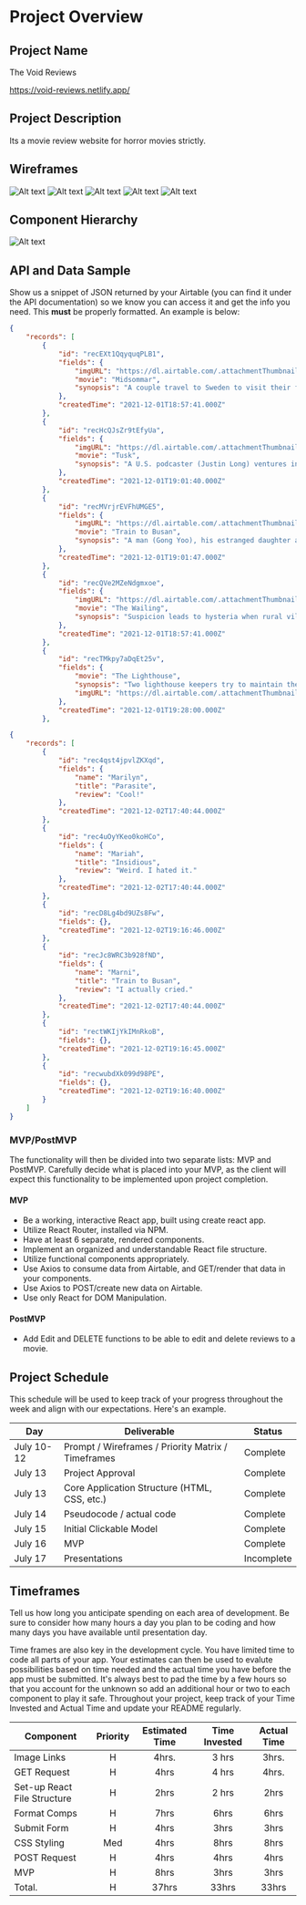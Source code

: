 # Project Overview

## Project Name

The Void Reviews

https://void-reviews.netlify.app/
## Project Description

Its a movie review website for horror movies strictly. 

## Wireframes

![Alt text](https://res.cloudinary.com/marssantos/image/upload/v1638457651/The%20Void%20Reviews/Screen_Shot_2021-12-02_at_9.57.42_AM_imragj.png)
![Alt text](https://res.cloudinary.com/marssantos/image/upload/v1638457650/The%20Void%20Reviews/Screen_Shot_2021-12-02_at_9.58.02_AM_tggc1a.png)
![Alt text](https://res.cloudinary.com/marssantos/image/upload/v1638464910/The%20Void%20Reviews/Screen_Shot_2021-12-02_at_12.07.56_PM_kpcwgo.png)
![Alt text](https://res.cloudinary.com/marssantos/image/upload/v1638457650/The%20Void%20Reviews/Screen_Shot_2021-12-02_at_9.57.51_AM_uqrauh.png)
![Alt text](https://res.cloudinary.com/marssantos/image/upload/v1638457646/The%20Void%20Reviews/Screen_Shot_2021-12-02_at_9.58.09_AM_wx87kq.png)


## Component Hierarchy
![Alt text](https://res.cloudinary.com/marssantos/image/upload/v1638479027/The%20Void%20Reviews/Screen_Shot_2021-12-02_at_4.03.07_PM_syvfg3.png)

## API and Data Sample

Show us a snippet of JSON returned by your Airtable (you can find it under the API documentation) so we know you can access it and get the info you need. This __must__ be properly formatted. An example is below:

```json
{
    "records": [
        {
            "id": "recEXt1QqyquqPLB1",
            "fields": {
                "imgURL": "https://dl.airtable.com/.attachmentThumbnails/3c32b54c7f9684c814f2349b581aac8b/6da65e25",
                "movie": "Midsommar",
                "synopsis": "A couple travel to Sweden to visit their friend's rural hometown for its fabled midsummer festival, but what begins as an idyllic retreat quickly devolves into an increasingly violent and bizarre competition at the hands of a pagan cult."
            },
            "createdTime": "2021-12-01T18:57:41.000Z"
        },
        {
            "id": "recHcQJsZr9tEfyUa",
            "fields": {
                "imgURL": "https://dl.airtable.com/.attachmentThumbnails/5f96b40f2759f1f1c6605705fdd03171/ac594075",
                "movie": "Tusk",
                "synopsis": "A U.S. podcaster (Justin Long) ventures into the Canadian wilderness to interview an old man (Michael Parks) who has an extraordinary past, and the American learns the man has a dark secret involving a walrus."
            },
            "createdTime": "2021-12-01T19:01:40.000Z"
        },
        {
            "id": "recMVrjrEVFhUMGE5",
            "fields": {
                "imgURL": "https://dl.airtable.com/.attachmentThumbnails/374a6cd9efc76102e8055e21ca0a6bf5/69a68208",
                "movie": "Train to Busan",
                "synopsis": "A man (Gong Yoo), his estranged daughter and other passengers become trapped on a speeding train during a zombie outbreak in South Korea."
            },
            "createdTime": "2021-12-01T19:01:47.000Z"
        },
        {
            "id": "recQVe2MZeNdgmxoe",
            "fields": {
                "imgURL": "https://dl.airtable.com/.attachmentThumbnails/c49df8d6f6e7c5322c037dd5fa2f1168/566c882e",
                "movie": "The Wailing",
                "synopsis": "Suspicion leads to hysteria when rural villagers link a series of brutal murders to the arrival of a mysterious stranger (Kunimura Jun)."
            },
            "createdTime": "2021-12-01T18:57:41.000Z"
        },
        {
            "id": "recTMkpy7aDqEt25v",
            "fields": {
                "movie": "The Lighthouse",
                "synopsis": "Two lighthouse keepers try to maintain their sanity while living on a remote and mysterious New England island in the 1890s.",
                "imgURL": "https://dl.airtable.com/.attachmentThumbnails/4cad2848d7aa70859a6a5a83a8ee06f1/eef00681"
            },
            "createdTime": "2021-12-01T19:28:00.000Z"
        },
```
```json
{
    "records": [
        {
            "id": "rec4qst4jpvlZKXqd",
            "fields": {
                "name": "Marilyn",
                "title": "Parasite",
                "review": "Cool!"
            },
            "createdTime": "2021-12-02T17:40:44.000Z"
        },
        {
            "id": "rec4uOyYKeo0koHCo",
            "fields": {
                "name": "Mariah",
                "title": "Insidious",
                "review": "Weird. I hated it."
            },
            "createdTime": "2021-12-02T17:40:44.000Z"
        },
        {
            "id": "recD8Lg4bd9UZs8Fw",
            "fields": {},
            "createdTime": "2021-12-02T19:16:46.000Z"
        },
        {
            "id": "recJc8WRC3b928fND",
            "fields": {
                "name": "Marni",
                "title": "Train to Busan",
                "review": "I actually cried."
            },
            "createdTime": "2021-12-02T17:40:44.000Z"
        },
        {
            "id": "rectWKIjYkIMnRkoB",
            "fields": {},
            "createdTime": "2021-12-02T19:16:45.000Z"
        },
        {
            "id": "recwubdXk099d98PE",
            "fields": {},
            "createdTime": "2021-12-02T19:16:40.000Z"
        }
    ]
}
```

### MVP/PostMVP

The functionality will then be divided into two separate lists: MVP and PostMVP.  Carefully decide what is placed into your MVP, as the client will expect this functionality to be implemented upon project completion.  

#### MVP 

- Be a working, interactive React app, built using create react app.
- Utilize React Router, installed via NPM.
- Have at least 6 separate, rendered components.
- Implement an organized and understandable React file structure.
- Utilize functional components appropriately.
- Use Axios to consume data from Airtable, and GET/render that data in your components.
- Use Axios to POST/create new data on Airtable.
- Use only React for DOM Manipulation.

#### PostMVP  


- Add Edit and DELETE functions to be able to edit and delete reviews to a movie.

## Project Schedule

This schedule will be used to keep track of your progress throughout the week and align with our expectations. Here's an example.

|  Day | Deliverable | Status
|---|---| ---|
|July 10-12| Prompt / Wireframes / Priority Matrix / Timeframes | Complete
|July 13| Project Approval | Complete
|July 13| Core Application Structure (HTML, CSS, etc.) | Complete
|July 14| Pseudocode / actual code | Complete
|July 15| Initial Clickable Model  | Complete
|July 16| MVP | Complete
|July 17| Presentations | Incomplete

## Timeframes

Tell us how long you anticipate spending on each area of development. Be sure to consider how many hours a day you plan to be coding and how many days you have available until presentation day.

Time frames are also key in the development cycle.  You have limited time to code all parts of your app.  Your estimates can then be used to evalute possibilities based on time needed and the actual time you have before the app must be submitted. It's always best to pad the time by a few hours so that you account for the unknown so add an additional hour or two to each component to play it safe. Throughout your project, keep track of your Time Invested and Actual Time and update your README regularly.

| Component | Priority | Estimated Time | Time Invested | Actual Time |
|     ---     | :---: |  :---: | :---:  | :---:  |
| Image Links | H     | 4hrs.  | 3 hrs  | 3hrs.  |
| GET Request | H     | 4hrs   | 4 hrs  | 4hrs.  |
| Set-up React File Structure| H     | 2hrs   | 2 hrs  | 2hrs  |
| Format Comps| H     | 7hrs   | 6hrs   | 6hrs   |
| Submit Form | H     | 4hrs   | 3hrs   | 3hrs   |
| CSS Styling |Med    | 4hrs   | 8hrs   | 8hrs   |
| POST Request| H     | 4hrs   | 4hrs   | 4hrs   |
| MVP         | H     | 8hrs   | 3hrs   | 3hrs   |
| Total.      | H     | 37hrs  | 33hrs | 33hrs  |


